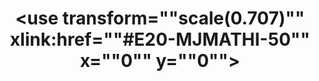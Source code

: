 ---
layout: post
title:  <use transform=""scale(0.707)"" xlink:href=""#E20-MJMATHI-50"" x=""0"" y=""0""></use> 
tags: [lua文章]
categories: [lua文章]
---
